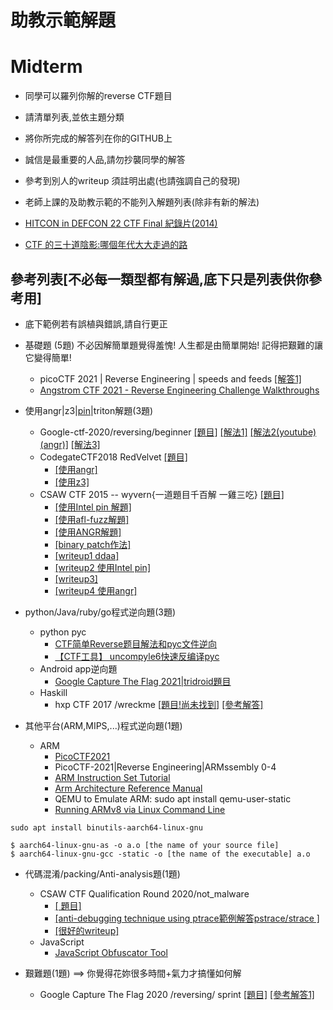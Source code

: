 # 助教示範解題


# Midterm
- 同學可以羅列你解的reverse CTF題目
- 請清單列表,並依主題分類
- 將你所完成的解答列在你的GITHUB上
- 誠信是最重要的人品,請勿抄襲同學的解答
- 參考到別人的writeup 須註明出處(也請強調自己的發現)
- 老師上課的及助教示範的不能列入解題列表(除非有新的解法)

- [HITCON in DEFCON 22 CTF Final 紀錄片(2014)](https://www.youtube.com/watch?v=XcneHvq1hbY)
- [CTF 的三十道陰影:哪個年代大大走過的路](https://ithelp.ithome.com.tw/users/20121059/ironman/2810)


## 參考列表[不必每一類型都有解過,底下只是列表供你參考用]

- 底下範例若有誤植與錯誤,請自行更正

- 基礎題 (5題) 不必因解簡單題覺得羞愧! 人生都是由簡單開始! 記得把艱難的讓它變得簡單!
  - picoCTF 2021 | Reverse Engineering | speeds and feeds [[解答1]](https://www.youtube.com/watch?v=_Q2Trkp8F8w)
  - [Angstrom CTF 2021 - Reverse Engineering Challenge Walkthroughs](https://www.youtube.com/watch?v=MhkVkOpj5OI)

- 使用angr|z3|[pin](https://ctf-wiki.github.io/ctf-tools/binary-core-tools/instrumentation/intel_pin/)|triton解題(3題)
  - Google-ctf-2020/reversing/beginner
[[題目]](https://github.com/luker983/google-ctf-2020/tree/master/reversing/beginner)
[[解法1]](https://github.com/luker983/google-ctf-2020/tree/master/reversing/beginner)
[[解法2(youtube)(angr)]](https://www.youtube.com/watch?v=RCgEIBfnTEI&t=1641s)
[[解法3]](https://github.com/Dvd848/CTFs/blob/master/2020_GoogleCTF/Beginner.md)
  - CodegateCTF2018 RedVelvet [[題目]](https://github.com/8wingflying/NTHU2021/blob/main/week3_20211001/3_Reverse-CTFwriteups/RedVelvet)
    - [[使用angr]](http://blog.redrocket.club/2018/02/04/Codegate-2018-Preliminary-RedVelvet/)
    - [[使用z3]](https://github.com/AnisBoss/CTFs/blob/master/Codegate%20CTF%202018/RedVelvet%20-%20254pts%20(Rev)/solve.py)
  - CSAW CTF 2015 -- wyvern{一道題目千百解  一雞三吃} [[題目]](https://github.com/ctfs/write-ups-2015/blob/master/csaw-ctf-2015/reverse/wyvern-500/wyvern_c85f1be480808a9da350faaa6104a19b) 
    - [[使用Intel pin 解題]](https://www.bookstack.cn/read/CTF-All-In-One/doc-6.2.4_re_csawctf2015_wyvern.md) 
    - [[使用afl-fuzz解題]](https://www.mathyvanhoef.com/2015/09/csaw-ctf-solving-reversing-wyvern-500.html)
    - [[使用ANGR解題]](https://github.com/angr/angr-doc/blob/master/examples/csaw_wyvern/solve.py)
    - [[binary patch作法]](https://www.bookstack.cn/read/CTF-All-In-One/doc-6.2.4_re_csawctf2015_wyvern.md)
    - [[writeup1 ddaa]](https://ithelp.ithome.com.tw/articles/10218237)
    - [[writeup2 使用Intel pin]](https://bruce30262.github.io/csaw-ctf-2015-wyvern/)
    - [[writeup3]](https://gist.github.com/inaz2/1682e7254b1c7a2cf641)
    - [[writeup4 使用angr]](https://blog.csdn.net/doudoudouzoule/article/details/79969378?utm_medium=distribute.pc_relevant_t0.none-task-blog-2%7Edefault%7EBlogCommendFromBaidu%7Edefault-1.control&depth_1-utm_source=distribute.pc_relevant_t0.none-task-blog-2%7Edefault%7EBlogCommendFromBaidu%7Edefault-1.control)

- python/Java/ruby/go程式逆向題(3題)
  - python pyc
    - [CTF简单Reverse题目解法和pyc文件逆向](https://blog.fullstackpentest.com/a-pyc-reverse-writeup.html)  
    - [【CTF工具】 uncompyle6快速反编译pyc](https://www.bilibili.com/s/video/BV1Q64y1z7dh)
  - Android app逆向題
    - [ Google Capture The Flag 2021|tridroid題目](https://ctftime.org/task/16572)
  - Haskill
    - hxp CTF 2017 /wreckme  [[題目!尚未找到]]()  [[參考解答]](https://ctftime.org/writeup/8112)  

- 其他平台(ARM,MIPS,...)程式逆向題(1題)
  - ARM 
    - [PicoCTF2021](https://github.com/HHousen/PicoCTF-2021/tree/master/Reverse%20Engineering)
    - PicoCTF-2021|Reverse Engineering|ARMssembly 0-4
    - [ARM Instruction Set Tutorial](https://azeria-labs.com/arm-instruction-set-part-3/)
    - [Arm Architecture Reference Manual](https://developer.arm.com/documentation/ddi0487/latest) 
    - QEMU to Emulate ARM: sudo apt install qemu-user-static
    - [Running ARMv8 via Linux Command Line](https://github.com/joebobmiles/ARMv8ViaLinuxCommandline)
```
sudo apt install binutils-aarch64-linux-gnu

$ aarch64-linux-gnu-as -o a.o [the name of your source file]
$ aarch64-linux-gnu-gcc -static -o [the name of the executable] a.o
```


- 代碼混淆/packing/Anti-analysis題(1題)
  - CSAW CTF Qualification Round 2020/not_malware
    - [[ 題目]](https://github.com/acdwas/ctf/blob/master/2020/CSAW/rev/not_malware/not_malware)
    - [[anti-debugging technique using ptrace範例解答pstrace/strace ]](https://ctftime.org/writeup/23357)
    - [[很好的writeup]](https://github.com/Ragnar-Security/ctf-writeups/tree/master/csaw-2020/not_malware)
  - JavaScript
    - [JavaScript Obfuscator Tool](https://obfuscator.io/)

- 艱難題(1題) ==> 你覺得花妳很多時間+氣力才搞懂如何解
  -  Google Capture The Flag 2020 /reversing/ sprint [[題目]](https://ctftime.org/task/12834) [[參考解答1]](https://ctftime.org/writeup/23412)
